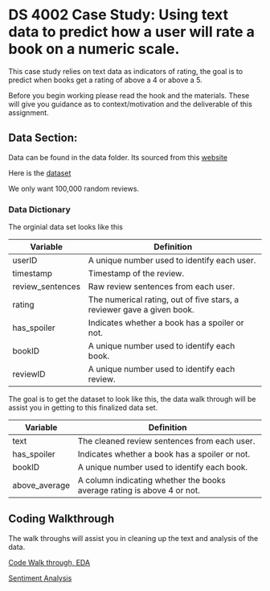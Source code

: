 # DS 4002 Case Study: Using text data to predict how a user will rate a book on a numeric scale. 

This case study relies on text data as indicators of rating, the goal is to predict when books get a rating of above a 4 or above a 5.

Before you begin working please read the hook and the materials. These will give you guidance as to context/motivation and the deliverable of this assignment. 

## Data Section:
Data can be found in the data folder. Its sourced from this [website](https://drive.google.com/uc?id=196W2kDoZXRPjzbTjM6uvTidn6aTpsFnS)

Here is the [dataset](https://drive.google.com/file/d/1cx1xl5_ctHvgSSTsOH14CaylIg5dVTR4/view?usp=sharing)

We only want 100,000 random reviews. 


### Data Dictionary

The orginial data set looks like this 

| Variable | Definition | 
| ------- | --- |
| userID | A unique number used to identify each user. |
| timestamp | Timestamp of the review. |
| review_sentences | Raw review sentences from each user. |
| rating | The numerical rating, out of five stars, a reviewer gave a given book. | 
| has_spoiler| Indicates whether a book has a spoiler or not. |
| bookID | A unique number used to identify each book.| 
| reviewID | A unique number used to identify each review.| 

The goal is to get the dataset to look like this, the data walk through will be assist you in getting to this finalized data set.

| Variable | Definition | 
| ------- | --- |
| text | The cleaned review sentences from each user.  | 
| has_spoiler| Indicates whether a book has a spoiler or not. |
| bookID | A unique number used to identify each book.| 
| above_average | A column indicating whether the books average rating is above 4 or not.  |



## Coding Walkthrough

The walk throughs will assist you in cleaning up the text and analysis of the data. 

[Code Walk through, EDA](https://www.red-gate.com/simple-talk/databases/sql-server/bi-sql-server/text-mining-and-sentiment-analysis-with-r/)

[Sentiment Analysis](https://rpubs.com/Argaadya/529538)
